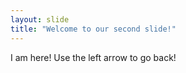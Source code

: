 ```yaml
---
layout: slide
title: "Welcome to our second slide!"
---
```

I am here!
Use the left arrow to go back!
